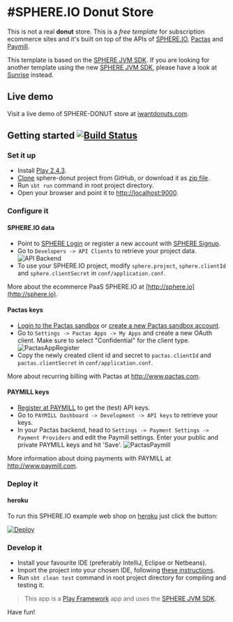 #SPHERE.IO Donut Store
=====================

This is not a real **donut** store. This is a _free template_ for subscription ecommerce sites and it's built on top of the APIs of [SPHERE.IO](http://sphere.io), [Pactas](http://www.pactas.com) and [Paymill](https://www.paymill.com).

This template is based on the [SPHERE JVM SDK](https://github.com/sphereio/sphere-jvm-sdk).
If you are looking for another template using the new [SPHERE JVM SDK](https://github.com/sphereio/sphere-jvm-sdk), please have a look at [Sunrise](https://github.com/sphereio/sphere-sunrise) instead.

## Live demo
Visit a live demo of SPHERE-DONUT store at [iwantdonuts.com](http://www.iwantdonuts.com).

## Getting started [![Build Status](https://secure.travis-ci.org/commercetools/sphere-donut.png?branch=master)](http://travis-ci.org/commercetools/sphere-donut)

### Set it up
- Install [Play 2.4.3](http://www.playframework.com/documentation/2.4.x/Installing).
- [Clone](http://git-scm.com/book/en/Git-Basics-Getting-a-Git-Repository#Cloning-an-Existing-Repository) sphere-donut project from GitHub, or download it as [zip file](https://github.com/commercetools/sphere-donut/archive/master.zip).
- Run `sbt run` command in root project directory.
- Open your browser and point it to [http://localhost:9000](http://localhost:9000).

### Configure it

#### SPHERE.IO data
- Point to [SPHERE Login](https://admin.sphere.io/login) or register a new account with [SPHERE Signup](https://admin.sphere.io/signup).
- Go to `Developers -> API Clients` to retrieve your project data.
![API Backend](https://raw.github.com/commercetools/sphere-donut/master/public/images/mc_api.png)
- To use your SPHERE.IO project, modify `sphere.project`, `sphere.clientId` and `sphere.clientSecret` in `conf/application.conf`.

More about the ecommerce PaaS SPHERE.IO at [http://sphere.io](http://sphere.io).

#### Pactas keys
- [Login to the Pactas sandbox](https://sandbox.pactas.com) or [create a new Pactas sandbox account](https://sandbox.pactas.com/#/signup).
- Go to `Settings -> Pactas Apps -> My Apps` and create a new OAuth client. Make sure to select "Confidential" for the client type.
![PactasAppRegister](https://raw.github.com/commercetools/sphere-donut/master/public/images/pactas-register-app.png)
- Copy the newly created client id and secret to `pactas.clientId` and `pactas.clientSecret` in `conf/application.conf`.

More about recurring billing with Pactas at http://www.pactas.com.

#### PAYMILL keys
- [Register at PAYMILL](https://app.paymill.com/en-gb/auth/register) to get the (test) API keys.
- Go to `PAYMILL Dashboard -> Development -> API keys` to retrieve your keys.
- In your Pactas backend, head to `Settings -> Payment Settings -> Payment Providers` and edit the Paymill settings. Enter your public and private PAYMILL keys and hit 'Save'.
![PactasPaymill](https://raw.github.com/commercetools/sphere-donut/master/public/images/pactas-paymill.png)

More information about doing payments with PAYMILL at http://www.paymill.com.

### Deploy it

#### heroku

To run this SPHERE.IO example web shop on [heroku](https://www.heroku.com) just click the button:

<a href="https://heroku.com/deploy?template=https://github.com/commercetools/sphere-donut"><img src="https://www.herokucdn.com/deploy/button.png" alt="Deploy"></a>

### Develop it

- Install your favourite IDE (preferably IntelliJ, Eclipse or Netbeans).
- Import the project into your chosen IDE, following [these instructions](http://www.playframework.com/documentation/2.4.x/IDE).
- Run `sbt clean test` command in root project directory for compiling and testing it.

> This app is a [Play Framework](http://www.playframework.com/documentation/2.4.x/Home) app and uses the [SPHERE JVM SDK](https://github.com/sphereio/sphere-jvm-sdk).

Have fun!

